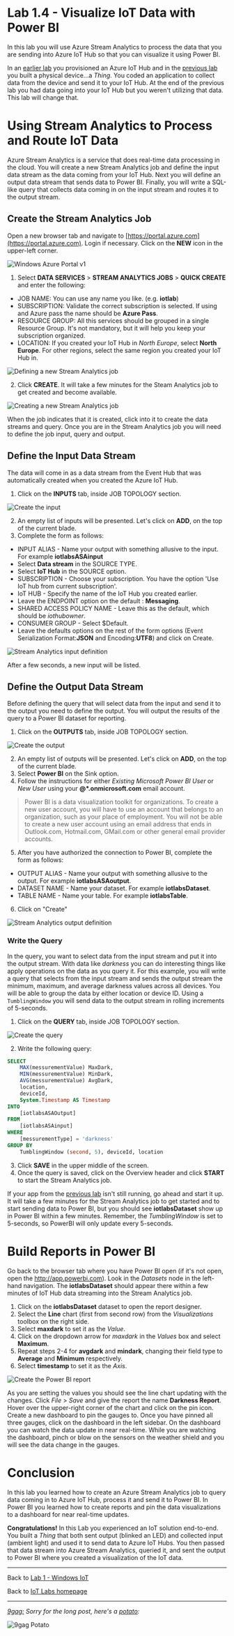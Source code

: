 # Lab 1.4 - Visualize IoT Data with Power BI

In this lab you will use Azure Stream Analytics to process the data that you are sending into Azure IoT Hub so that you can visualize it using Power BI.

In an [earlier lab](/content/lab-1-2-setting-up-an-azure-iot-hub.md) you provisioned an Azure IoT Hub and in the [previous lab](/content/lab-1-3-sending-telemetry-to-the-cloud.md) you built a physical device...a *Thing*. You coded an application to collect
data from the device and send it to your IoT Hub. At the end of the previous lab you had data going into your IoT Hub but you weren't utilizing that data. This lab will change that.

# Using Stream Analytics to Process and Route IoT Data
Azure Stream Analytics is a service that does real-time data processing in the cloud. You will create a new Stream Analytics job and define the 
input data stream as the data coming from your IoT Hub. Next you will define an output data stream that sends data to Power BI. Finally, you 
will write a SQL-like query that collects data coming in on the input stream and routes it to the output stream. 

## Create the Stream Analytics Job
Open a new browser tab and navigate to [https://portal.azure.com](https://portal.azure.com). Login if necessary. Click on the **NEW** icon in the upper-left corner.

![Windows Azure Portal v1](/images/lab1_asa_new.png)

1. Select **DATA SERVICES** > **STREAM ANALYTICS JOBS** > **QUICK CREATE** and enter the following:

 - JOB NAME: You can use any name you like. (e.g. **iotlab**)
 - SUBSCRIPTION: Validate the correct subscription is selected. If using and Azure pass the name should be **Azure Pass**.
 - RESOURCE GROUP: All this services should be grouped in a single Resource Group. It's not mandatory, but it will help you keep your subscription organized.
 - LOCATION: If you created your IoT Hub in *North Europe*, select **North Europe**. For other regions, select the same region you created your IoT Hub in.
 
![Defining a new Stream Analytics job](/images/lab1_asa_config.png)

2. Click **CREATE**. It will take a few minutes for the Steam Analytics job to get created and become available. 

![Creating a new Stream Analytics job](/images/lab1_asa_created.png)

When the job indicates that it is created, click into it to create the data streams and query. Once you are in the Stream Analytics job you will need to define the job input, query and output. 

## Define the Input Data Stream
The data will come in as a data stream from the Event Hub that was automatically created when you created the Azure IoT Hub. 

1. Click on the **INPUTS** tab, inside JOB TOPOLOGY section.

![Create the input](/images/lab1_asa_newinputs.png)

2. An empty list of inputs will be presented. Let's click on **ADD**, on the top of the current blade.
3. Complete the form as follows:

 - INPUT ALIAS - Name your output with something allusive to the input. For example **iotlabsASAinput**
 - Select **Data stream** in the SOURCE TYPE.
 - Select **IoT Hub** in the SOURCE option.
 - SUBSCRIPTION - Choose your subscription. You have the option 'Use IoT hub from current subscription'.
 - IoT HUB - Specify the name of the IoT Hub you created earlier.
 - Leave the ENDPOINT option on the default : **Messaging**. 
 - SHARED ACCESS POLICY NAME - Leave this as the default, which should be *iothubowner*.
 - CONSUMER GROUP - Select $Default.
 - Leave the defaults options on the rest of the form options (Event Serialization Format:**JSON** and Encoding:**UTF8**) and click on Create. 

![Stream Analytics input definition](/images/lab1_asa_inputconfig.png)

After a few seconds, a new input will be listed.

## Define the Output Data Stream
Before defining the query that will select data from the input and send it to the output you need to define the output. You will output the results of the query to a Power BI dataset for reporting.

1.  Click on the **OUTPUTS** tab, inside JOB TOPOLOGY section.

![Create the output](/images/lab1_asa_newoutput.png)

2. An empty list of outputs will be presented. Let's click on **ADD**, on the top of the current blade.
3. Select **Power BI** on the Sink option.
4. Follow the instructions for either *Existing Microsoft Power BI User* or *New User* using your **@*.onmicrosoft.com** email account.

<blockquote>
Power BI is a data visualization toolkit for organizations. To create a new user account, you will have to use an account that belongs to an 
organization, such as your place of employment. You will not be able to create a new user account using an email address that ends in 
Outlook.com, Hotmail.com, GMail.com or other general email provider accounts.
</blockquote>

5. After you have authorized the connection to Power BI, complete the form as follows:

 - OUTPUT ALIAS - Name your output with something allusive to the output. For example **iotlabsASAoutput**.
 - DATASET NAME - Name your dataset. For example **iotlabsDataset**.
 - TABLE NAME - Name your table. For example **iotlabsTable**.

6. Click on "Create"

![Stream Analytics output definition](/images/lab1_asa_outputconfig.png)

### Write the Query
In the query, you want to select data from the input stream and put it into the output stream. With data like *darkness* you can do interesting things like apply operations on the data as you query it. For this example, you will write a query that selects from the input stream and sends the output stream the minimum, maximum, and average darkness values across all devices. You will be able to group the data by either location or device ID. Using a <code>TumblingWindow</code> you will send data to the output stream in rolling increments of 5-seconds.

1. Click on the **QUERY** tab, inside JOB TOPOLOGY section.

![Create the query](/images/lab1_asa_queryconfig.png)

2. Write the following query:

```sql
SELECT
    MAX(messurementValue) MaxDark,
    MIN(messurementValue) MinDark,
    AVG(messurementValue) AvgDark,
    location,
    deviceId,
    System.Timestamp AS Timestamp
INTO
    [iotlabsASAOutput]
FROM
    [iotlabsASAinput]
WHERE
    [messurementType] = 'darkness'
GROUP BY
    TumblingWindow (second, 5), deviceId, location 
```

3. Click **SAVE** in the upper middle of the screen. 
4. Once the query is saved, click on the Overview header and click **START** to start the Stream Analytics job. 

If your app from the [previous lab](/content/lab-1-3-sending-telemetry-to-the-cloud.md) isn't still running, go ahead and start it up. It will take a few minutes for the Stream Analytics job to get started and to start sending data to Power BI, but you should see **iotlabsDataset** show up in Power BI within a few minutes. Remember, the *TumblingWindow* is set to 5-seconds, so PowerBI will only update every 5-seconds.

# Build Reports in Power BI
Go back to the browser tab where you have Power BI open (if it's not open, open the http://app.powerbi.com). Look in the *Datasets* node in the left-hand navigation. The **iotlabsDataset** should appear there within a few minutes of IoT Hub data streaming into the Stream Analytics job. 

1. Click on the **iotlabsDataset** dataset to open the report designer.
2. Select the **Line** chart (first from second row) from the *Visualizations* toolbox on the right side.
3. Select **maxdark** to set it as the *Value*.
4. Click on the dropdown arrow for *maxdark* in the *Values* box and select **Maximum**.
5. Repeat steps 2-4 for **avgdark** and **mindark**, changing their field type to **Average** and **Minimum** respectively.
6. Select **timestamp** to set it as the *Axis*.

![Create the Power BI report](/images/lab1_powerbi01.png)

As you are setting the values you should see the line chart updating with the changes. Click *File* > *Save* and give the report the name **Darkness Report**. Hover over the upper-right corner of the chart and click on the pin icon. Create a new dashboard to pin the gauges to. Once you have pinned all three gauges, click on the dashboard in the left sidebar. On the dashboard you can watch the data update in near real-time. While you are watching the dashboard, pinch or blow on the sensors on the weather shield and you will see the data change in the gauges.

# Conclusion
In this lab you learned how to create an Azure Stream Analytics job to query data coming in to Azure IoT Hub, process it and send it to Power BI. In Power BI you learned how to create reports and pin the data visualizations to a dashboard for near real-time updates.

**Congratulations!** In this Lab you experienced an IoT solution end-to-end. You built a *Thing* that both sent output (blinked an LED) and collected input (ambient light) and used it to send data to Azure IoT Hubs. You then passed that data stream into Azure Stream Analytics, queried it, and sent the output to Power BI where you created a visualization of the IoT data.

---

Back to [Lab 1 - Windows IoT](/content/lab-1-windows-iot.md)

Back to [IoT Labs homepage](/readme.md#labs)

---

*[9gag:](http://9gag.com/) Sorry for  the long post, here's a [potato](https://www.quora.com/What-does-Sorry-for-the-long-post-heres-a-potato-mean-in-9GAG):*

![9gag Potato](/images/potato06.jpg)

